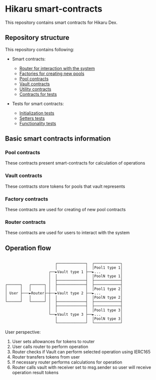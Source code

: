 # Hikaru smart-contracts

This repository contains smart contracts for Hikaru Dex.

## Repository structure

This repository contains following:
- Smart contracts:
    - [Router for interaction with the system](./contracts/Router/)
    - [Factories for creating new pools](./contracts/Factories/)
    - [Pool contracts](./contracts/SwapContracts/)
    - [Vault contracts](./contracts/Vaults/)
    - [Utility contracts](./contracts/utils/)
    - [Contracts for tests](./contracts/tests/)

- Tests for smart contracts:
    - [Initialization tests](./test/1_initializationTests/)
    - [Setters tests](./test/2_accessTests/)
    - [Functionality tests](./test/3_operationTests/)
    
## Basic smart contracts information

### Pool contracts

These contracts present smart-contracts for calculation of operations

### Vault contracts

These contracts store tokens for pools that vault represents

### Factory contracts

These contracts are used for creating of new pool contracts

### Router contracts

These contracts are used for users to interact with the system

## Operation flow

```

                       ┌─────────────┐  ┌────────────┐
                       │             │  │Pool1 type 1│
                    ┌──►Vault type 1 ├──►...         │
                    │  │             │  │PoolN type 1│
                    │  ├─────────────┤  ├────────────┤
┌──────┐   ┌──────┐ │  ├─────────────┤  ├────────────┤
│      │   │      │ │  │             │  │Pool1 type 2│
│ User ├───►Router├─┼──►Vault type 2 ├──►...         │
│      │   │      │ │  │             │  │PoolN type 2│
└──────┘   └──────┘ │  ├─────────────┤  ├────────────┤
                    │  ├─────────────┤  ├────────────┤
                    │  │             │  │Pool1 type 3│
                    └──►Vault type 3 ├──►...         │
                       │             │  │PoolN type 3│
                       └─────────────┘  └────────────┘
```

User perspective:
1. User sets allowances for tokens to router
2. User calls router to perform operation
3. Router checks if Vault can perform selected operation using IERC165
4. Router transfers tokens from user
5. If necessary router performs calculations for operation
6. Router calls vault with receiver set to msg.sender so user will receive operation result tokens
